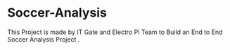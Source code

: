 # Soccer-Analysis
This Project is made by IT Gate and Electro Pi Team to Build an End to End  Soccer Analysis Project .
